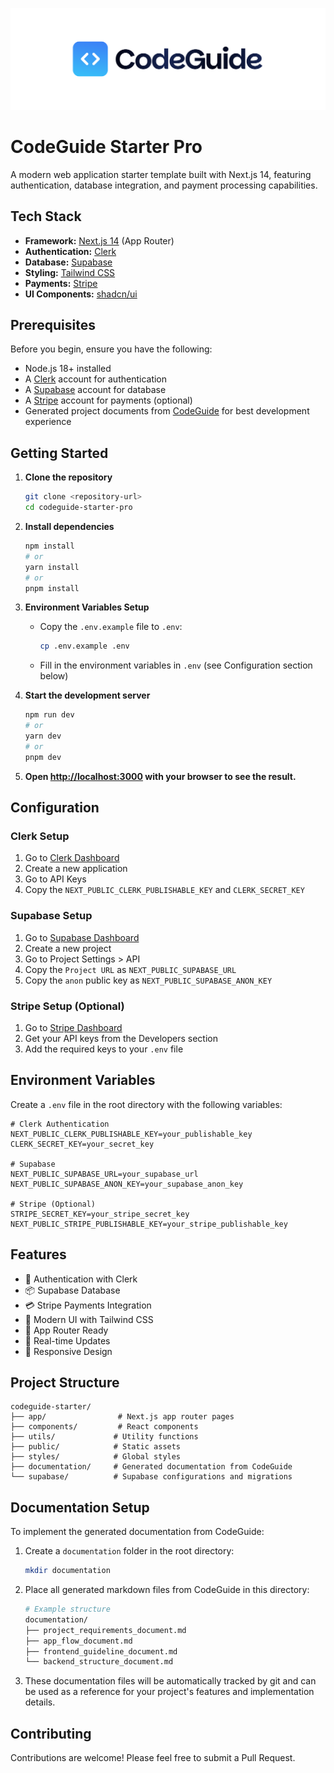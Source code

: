 [![CodeGuide](/codeguide-backdrop.svg)](https://codeguide.dev)


# CodeGuide Starter Pro

A modern web application starter template built with Next.js 14, featuring authentication, database integration, and payment processing capabilities.

## Tech Stack

- **Framework:** [Next.js 14](https://nextjs.org/) (App Router)
- **Authentication:** [Clerk](https://clerk.com/)
- **Database:** [Supabase](https://supabase.com/)
- **Styling:** [Tailwind CSS](https://tailwindcss.com/)
- **Payments:** [Stripe](https://stripe.com/)
- **UI Components:** [shadcn/ui](https://ui.shadcn.com/)

## Prerequisites

Before you begin, ensure you have the following:
- Node.js 18+ installed
- A [Clerk](https://clerk.com/) account for authentication
- A [Supabase](https://supabase.com/) account for database
- A [Stripe](https://stripe.com/) account for payments (optional)
- Generated project documents from [CodeGuide](https://codeguide.dev/) for best development experience

## Getting Started

1. **Clone the repository**
   ```bash
   git clone <repository-url>
   cd codeguide-starter-pro
   ```

2. **Install dependencies**
   ```bash
   npm install
   # or
   yarn install
   # or
   pnpm install
   ```

3. **Environment Variables Setup**
   - Copy the `.env.example` file to `.env`:
     ```bash
     cp .env.example .env
     ```
   - Fill in the environment variables in `.env` (see Configuration section below)

4. **Start the development server**
   ```bash
   npm run dev
   # or
   yarn dev
   # or
   pnpm dev
   ```

5. **Open [http://localhost:3000](http://localhost:3000) with your browser to see the result.**

## Configuration

### Clerk Setup
1. Go to [Clerk Dashboard](https://dashboard.clerk.com/)
2. Create a new application
3. Go to API Keys
4. Copy the `NEXT_PUBLIC_CLERK_PUBLISHABLE_KEY` and `CLERK_SECRET_KEY`

### Supabase Setup
1. Go to [Supabase Dashboard](https://app.supabase.com/)
2. Create a new project
3. Go to Project Settings > API
4. Copy the `Project URL` as `NEXT_PUBLIC_SUPABASE_URL`
5. Copy the `anon` public key as `NEXT_PUBLIC_SUPABASE_ANON_KEY`

### Stripe Setup (Optional)
1. Go to [Stripe Dashboard](https://dashboard.stripe.com/)
2. Get your API keys from the Developers section
3. Add the required keys to your `.env` file

## Environment Variables

Create a `.env` file in the root directory with the following variables:

```env
# Clerk Authentication
NEXT_PUBLIC_CLERK_PUBLISHABLE_KEY=your_publishable_key
CLERK_SECRET_KEY=your_secret_key

# Supabase
NEXT_PUBLIC_SUPABASE_URL=your_supabase_url
NEXT_PUBLIC_SUPABASE_ANON_KEY=your_supabase_anon_key

# Stripe (Optional)
STRIPE_SECRET_KEY=your_stripe_secret_key
NEXT_PUBLIC_STRIPE_PUBLISHABLE_KEY=your_stripe_publishable_key
```

## Features

- 🔐 Authentication with Clerk
- 📦 Supabase Database
- 💳 Stripe Payments Integration
- 🎨 Modern UI with Tailwind CSS
- 🚀 App Router Ready
- 🔄 Real-time Updates
- 📱 Responsive Design

## Project Structure

```
codeguide-starter/
├── app/                # Next.js app router pages
├── components/         # React components
├── utils/             # Utility functions
├── public/            # Static assets
├── styles/            # Global styles
├── documentation/     # Generated documentation from CodeGuide
└── supabase/          # Supabase configurations and migrations
```

## Documentation Setup

To implement the generated documentation from CodeGuide:

1. Create a `documentation` folder in the root directory:
   ```bash
   mkdir documentation
   ```

2. Place all generated markdown files from CodeGuide in this directory:
   ```bash
   # Example structure
   documentation/
   ├── project_requirements_document.md             
   ├── app_flow_document.md
   ├── frontend_guideline_document.md
   └── backend_structure_document.md
   ```

3. These documentation files will be automatically tracked by git and can be used as a reference for your project's features and implementation details.

## Contributing

Contributions are welcome! Please feel free to submit a Pull Request.
